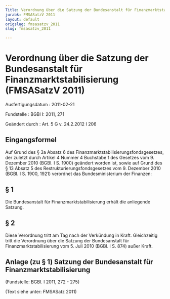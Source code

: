 ```yaml
---
Title: Verordnung über die Satzung der Bundesanstalt für Finanzmarktstabilisierung
jurabk: FMSASatzV 2011
layout: default
origslug: fmsasatzv_2011
slug: fmsasatzv_2011

---
```


# Verordnung über die Satzung der Bundesanstalt für Finanzmarktstabilisierung (FMSASatzV 2011)

Ausfertigungsdatum
:   2011-02-21

Fundstelle
:   BGBl I: 2011, 271

Geändert durch
:   Art. 5 G v. 24.2.2012 I 206


## Eingangsformel

Auf Grund des § 3a Absatz 6 des
Finanzmarktstabilisierungsfondsgesetzes, der zuletzt durch Artikel 4
Nummer 4 Buchstabe f des Gesetzes vom 9. Dezember 2010 (BGBl. I S.
1900) geändert worden ist, sowie auf Grund des § 13 Absatz 5 des
Restrukturierungsfondsgesetzes vom 9. Dezember 2010 (BGBl. I S. 1900,
1921) verordnet das Bundesministerium der Finanzen:


## § 1

Die Bundesanstalt für Finanzmarktstabilisierung erhält die anliegende
Satzung.


## § 2

Diese Verordnung tritt am Tag nach der Verkündung in Kraft.
Gleichzeitig tritt die Verordnung über die Satzung der Bundesanstalt
für Finanzmarktstabilisierung vom 5. Juli 2010 (BGBl. I S. 874) außer
Kraft.


## Anlage (zu § 1) Satzung der Bundesanstalt für Finanzmarktstabilisierung

(Fundstelle: BGBl. I 2011, 272 - 275)

(Text siehe unter: FMSASatz 2011)

